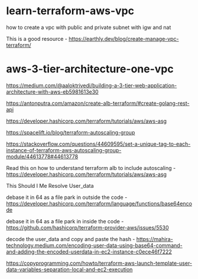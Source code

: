 # learn-terraform-aws-vpc
how to create a vpc with public and private subnet with igw and nat

This is a good resource - https://earthly.dev/blog/create-manage-vpc-terraform/

# aws-3-tier-architecture-one-vpc

https://medium.com/@aaloktrivedi/building-a-3-tier-web-application-architecture-with-aws-eb5981613e30

https://antonputra.com/amazon/create-alb-terraform/#create-golang-rest-api

https://developer.hashicorp.com/terraform/tutorials/aws/aws-asg

https://spacelift.io/blog/terraform-autoscaling-group

https://stackoverflow.com/questions/44609595/set-a-unique-tag-to-each-instance-of-terraform-aws-autoscaling-group-module/44613778#44613778

Read this on how to understand terraform alb to include autoscaling - https://developer.hashicorp.com/terraform/tutorials/aws/aws-asg

This Should I Me Resolve User_data

debase it in 64 as a file park in outside the code - https://developer.hashicorp.com/terraform/language/functions/base64encode

debase it in 64 as a file park in inside the code - https://github.com/hashicorp/terraform-provider-aws/issues/5530

decode the user_data and copy and paste the hash - https://mahira-technology.medium.com/encoding-user-data-using-base64-command-and-adding-the-encoded-userdata-in-ec2-instance-c0ece46f7222

https://copyprogramming.com/howto/terraform-aws-launch-template-user-data-variables-separation-local-and-ec2-execution

